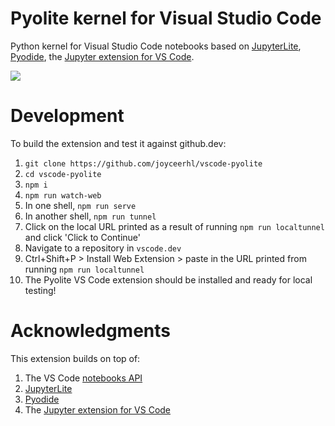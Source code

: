 # Pyolite kernel for Visual Studio Code

Python kernel for Visual Studio Code notebooks based on [JupyterLite](https://github.com/jupyterlite/jupyterlite), [Pyodide](https://pyodide.org/en/stable/development/core.html), the [Jupyter extension for VS Code](https://marketplace.visualstudio.com/items?itemName=ms-toolsai.jupyter).

<img src=https://raw.githubusercontent.com/joyceerhl/vscode-pyolite/main/images/pyolite.gif>

# Development

To build the extension and test it against github.dev:
1. `git clone https://github.com/joyceerhl/vscode-pyolite`
2. `cd vscode-pyolite`
2. `npm i`
3. `npm run watch-web`
3. In one shell, `npm run serve`
3. In another shell, `npm run tunnel`
3. Click on the local URL printed as a result of running `npm run localtunnel` and click 'Click to Continue'
3. Navigate to a repository in `vscode.dev`
4. Ctrl+Shift+P > Install Web Extension > paste in the URL printed from running `npm run localtunnel`
4. The Pyolite VS Code extension should be installed and ready for local testing! 

# Acknowledgments

This extension builds on top of:
1. The VS Code [notebooks API](https://code.visualstudio.com/api/extension-guides/notebook)
2. [JupyterLite](https://github.com/jupyterlite/jupyterlite)
3. [Pyodide](https://pyodide.org/en/stable/development/core.html)
4. The [Jupyter extension for VS Code](https://marketplace.visualstudio.com/items?itemName=ms-toolsai.jupyter)
